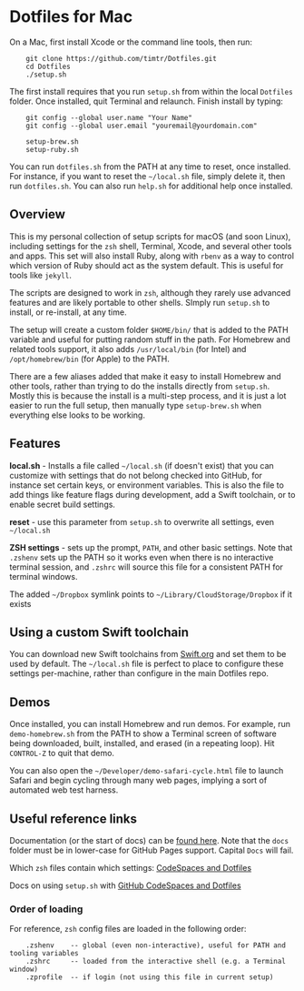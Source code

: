 # Dotfiles for Mac

On a Mac, first install Xcode or the command line tools, then run:

```
    git clone https://github.com/timtr/Dotfiles.git
    cd Dotfiles
    ./setup.sh
```

The first install requires that you run `setup.sh` from within the local `Dotfiles` folder. Once installed, quit Terminal and relaunch. Finish install by typing:

```
    git config --global user.name "Your Name"
    git config --global user.email "youremail@yourdomain.com"
    
    setup-brew.sh
    setup-ruby.sh
```

You can run `dotfiles.sh` from the PATH at any time to reset, once installed. For instance, if you want to reset the `~/local.sh` file, simply delete it, then run `dotfiles.sh`. You can also run `help.sh` for additional help once installed.


## Overview

This is my personal collection of setup scripts for macOS (and soon Linux), including settings for the `zsh` shell, Terminal, Xcode, and several other tools and apps. This set will also install Ruby, along with `rbenv` as a way to control which version of Ruby should act as the system default. This is useful for tools like `jekyll`.

The scripts are designed to work in `zsh`, although they rarely use advanced features and are likely portable to other shells. SImply run `setup.sh` to install, or re-install, at any time.

The setup will create a custom folder `$HOME/bin/` that is added to the PATH variable and useful for putting random stuff in the path. For Homebrew and related tools support, it also adds `/usr/local/bin` (for Intel) and `/opt/homebrew/bin` (for Apple) to the PATH. 

There are a few aliases added that make it easy to install Homebrew and other tools, rather than trying to do the installs directly from `setup.sh`. Mostly this is because the install is a multi-step process, and it is just a lot easier to run the full setup, then manually type `setup-brew.sh` when everything else looks to be working.


## Features

**local.sh** - Installs a file called `~/local.sh` (if doesn't exist) that you can customize with settings that do not belong checked into GitHub, for instance set certain keys, or environment variables. This is also the file to add things like feature flags during development, add a Swift toolchain, or to enable secret build settings.

**reset** - use this parameter from `setup.sh` to overwrite all settings, even `~/local.sh`

**ZSH settings** - sets up the prompt, `PATH`, and other basic settings. Note that `.zshenv` sets up the PATH so it works even when there is no interactive terminal session, and `.zshrc` will source this file for a consistent PATH for terminal windows.

The added `~/Dropbox` symlink points to `~/Library/CloudStorage/Dropbox` if it exists


## Using a custom Swift toolchain

You can download new Swift toolchains from [Swift.org](https://swift.org/download/#snapshots) and set them to be used by default.  The `~/local.sh` file is perfect to place to configure these settings per-machine, rather than configure in the main Dotfiles repo. 


## Demos

Once installed, you can install Homebrew and run demos. For example, run `demo-homebrew.sh` from the PATH to show a Terminal screen of software being downloaded, built, installed, and erased (in a repeating loop). Hit `CONTROL-Z` to quit that demo.

You can also open the `~/Developer/demo-safari-cycle.html` file to launch Safari and begin cycling through many web pages, implying a sort of automated web test harness. 


## Useful reference links

Documentation (or the start of docs) can be [found here](https://timtr.github.io/Dotfiles/docs/). Note that the `docs` folder must be in lower-case for GitHub Pages support. Capital `Docs` will fail.


Which `zsh` files contain which settings: [CodeSpaces and Dotfiles](https://unix.stackexchange.com/questions/71253/what-should-shouldnt-go-in-zshenv-zshrc-zlogin-zprofile-zlogout)


Docs on using `setup.sh` with [GitHub CodeSpaces and Dotfiles](https://docs.github.com/en/codespaces/customizing-your-codespace/personalizing-codespaces-for-your-account)

### Order of loading

For reference, `zsh` config files are loaded in the following order:

```
    .zshenv    -- global (even non-interactive), useful for PATH and tooling variables
    .zshrc     -- loaded from the interactive shell (e.g. a Terminal window)
    .zprofile  -- if login (not using this file in current setup)
```

